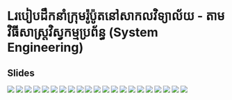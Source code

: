 # Lរបៀបដឹកនាំក្រុមរ៉ូប៉ូតនៅសាកលវិទ្យាល័យ - តាមវិធីសាស្រ្តវិស្វកម្មប្រព័ន្ធ (System Engineering)

## Slides
![](./img/Slide1.png)
![](./img/Slide2.png)
![](./img/Slide3.png)
![](./img/Slide4.png)
![](./img/Slide5.png)
![](./img/Slide6.png)
![](./img/Slide7.png)
![](./img/Slide8.png)
![](./img/Slide9.png)
![](./img/Slide10.png)
![](./img/Slide11.png)
![](./img/Slide12.png)
![](./img/Slide13.png)
![](./img/Slide14.png)
![](./img/Slide15.png)
![](./img/Slide16.png)
![](./img/Slide17.png)
![](./img/Slide18.png)
![](./img/Slide19.png)
![](./img/Slide20.png)
![](./img/Slide21.png)
